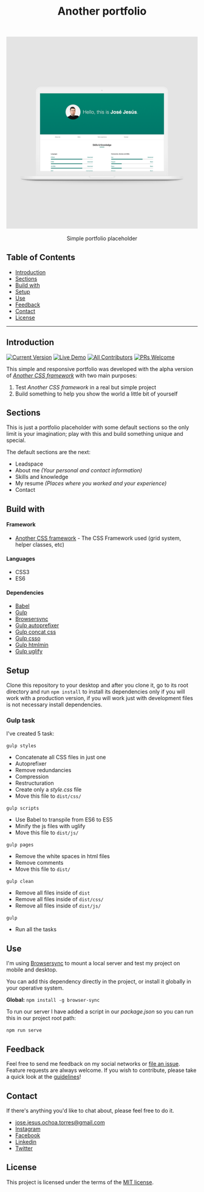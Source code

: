 <h1 align="center"> Another portfolio </h1> <br>
<p align="center">
  <a href="https://josejesusochoatorres.github.io/portfolio/">
    <img alt="Portfolio screencapture" title="Portfolio screencapture" src="https://raw.githubusercontent.com/JoseJesusOchoaTorres/Files/master/readme-image.png">
  </a>
</p>

<p align="center">
  Simple portfolio placeholder
</p>


## Table of Contents

- [Introduction](#introduction)
- [Sections](#sections)
- [Build with](#build-with)
- [Setup](#setup)
- [Use](#use)
- [Feedback](#feedback)
- [Contact](#contact)
- [License](#license)

---

## Introduction

[![Current Version](https://img.shields.io/badge/version-0.0.9-green.svg)](https://github.com/JoseJesusOchoaTorres/portfolio) 
[![Live Demo](https://img.shields.io/badge/demo-online-green.svg)](https://josejesusochoatorres.github.io/portfolio/)
[![All Contributors](https://img.shields.io/badge/all_contributors-0-green.svg?style=flat-square)](./CONTRIBUTORS.md)
[![PRs Welcome](https://img.shields.io/badge/PRs-welcome-green.svg?style=flat-square)](https://github.com/JoseJesusOchoaTorres/portfolio/pulls)

This simple and responsive portfolio was developed with the alpha version of *[Another CSS framework](#)* with two main purposes:

1. Test *Another CSS framework* in a real but simple project
2. Build something to help you show the world a little bit of yourself 


## Sections

This is just a portfolio placeholder with some default sections so the only limit is your imagination; play with this and build something unique and special.

The default sections are the next: 

* Leadspace
* About me *(Your personal and contact information)*
* Skills and knowledge
* My resume *(Places where you worked and your experience)*
* Contact


## Build with

#### Framework

* [Another CSS framework](#) - The CSS Framework used (grid system, helper classes, etc)


#### Languages

* CSS3
* ES6


#### Dependencies

* [Babel](https://babeljs.io/)
* [Gulp](https://gulpjs.com/)
* [Browsersync](https://browsersync.io)
* [Gulp autoprefixer](https://www.npmjs.com/package/gulp-autoprefixer)
* [Gulp concat css](https://www.npmjs.com/package/gulp-concat-css)
* [Gulp csso](https://www.npmjs.com/package/gulp-csso)
* [Gulp htmlmin](https://www.npmjs.com/package/gulp-htmlmin)
* [Gulp uglify](https://www.npmjs.com/package/gulp-uglify)


## Setup

Clone this repository to your desktop and after you clone it, go to its root directory and run `npm install` to install its dependencies only if you will work with a production version, if you will work just with development files is not necessary install dependencies.

### Gulp task

I've created 5 task:

`gulp styles`

- Concatenate all CSS files in just one
- Autoprefixer
- Remove redundancies
- Compression
- Restructuration
- Create only a *style.css* file
- Move this file to `dist/css/`

`gulp scripts`

- Use Babel to transpile from ES6 to ES5
- Minify the js files with uglify
- Move this file to `dist/js/`

`gulp pages`

- Remove the white spaces in html files
- Remove comments
- Move this file to `dist/`

`gulp clean`

- Remove all files inside of `dist`
- Remove all files inside of `dist/css/`
- Remove all files inside of `dist/js/`

`gulp`

- Run all the tasks


## Use

I'm using [Browsersync](https://browsersync.io) to mount a local server and test my project on mobile and desktop.

You can add this dependency directly in the project, or install it globally in your operative system.

**Global:** `npm install -g browser-sync`

To run our server I have added a script in our *package.json* so you can run this in our project root path:

`npm run serve`


## Feedback

Feel free to send me feedback on my social networks or [file an issue](https://github.com/JoseJesusOchoaTorres/portfolio/issues/new). Feature requests are always welcome. If you wish to contribute, please take a quick look at the [guidelines](./CONTRIBUTING.md)!


## Contact

If there's anything you'd like to chat about, please feel free to do it.

* [jose.jesus.ochoa.torres@gmail.com](mailto:jose.jesus.ochoa.torres@gmail.com)
* [Instagram](https://www.instagram.com/)
* [Facebook](https://www.facebook.com/jose.jesus.ochoa.torres)
* [Linkedin](https://www.linkedin.com/in/octojose/)
* [Twitter](https://twitter.com/jjot93)


## License

This project is licensed under the terms of the [MIT license](./LICENSE.md).